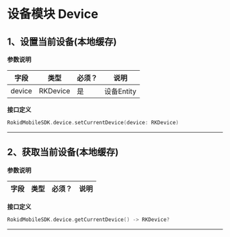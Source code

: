 # 设备模块 Device
## 1、设置当前设备(本地缓存)

**参数说明**

| 字段    | 类型   | 必须？| 说明 |
| ------ | ----- | ----- | ----- |
| device | RKDevice | 是 | 设备Entity |

**接口定义**

```swift
RokidMobileSDK.device.setCurrentDevice(device: RKDevice)
```

---

## 2、获取当前设备(本地缓存)

**参数说明**

| 字段    | 类型   | 必须？| 说明 |
| ------ | ----- | ----- | ----- |

**接口定义**

```swift
RokidMobileSDK.device.getCurrentDevice() -> RKDevice?
```

---

